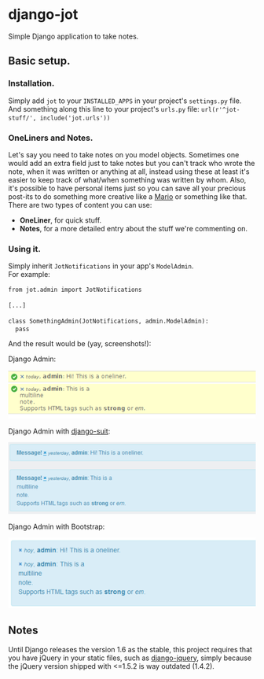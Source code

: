 django-jot
==========

Simple Django application to take notes.

## Basic setup.  

### Installation.

Simply add `jot` to your `INSTALLED_APPS` in your project's `settings.py` file.  
And something along this line to your project's `urls.py` file: `url(r'^jot-stuff/', include('jot.urls'))`  

### OneLiners and Notes.

Let's say you need to take notes on you model objects. Sometimes one would add an extra field just to take notes but you can't track who wrote the note, when it was written or anything at all, instead using these at least it's easier to keep track of what/when something was written by whom. Also, it's possible to have personal items just so you can save all your precious post-its to do something more creative like a [Mario](http://www.flickr.com/photos/36821880@N07/4289903023/lightbox/) or something like that.  
There are two types of content you can use:  
* **OneLiner**, for quick stuff.  
* **Notes**, for a more detailed entry about the stuff we're commenting on.  

### Using it.

Simply inherit `JotNotifications` in your app's `ModelAdmin`.  
For example:

    from jot.admin import JotNotifications
    
    [...]
    
    class SomethingAdmin(JotNotifications, admin.ModelAdmin):
      pass
    

And the result would be (yay, screenshots!):  

Django Admin:  

![Django Admin](preview-django.png)

Django Admin with [django-suit](http://djangosuit.com/):

![Django Admin with Bootstrap](preview-django-suit.png)

Django Admin with Bootstrap:

![Django Admin with Bootstrap](preview-django-w-bootstrap.png)

## Notes

Until Django releases the version 1.6 as the stable, this project requires that you have jQuery in your static files, such as [django-jquery](https://pypi.python.org/pypi/django-jquery/1.9.1), simply because the jQuery version shipped with <=1.5.2 is way outdated (1.4.2). 
